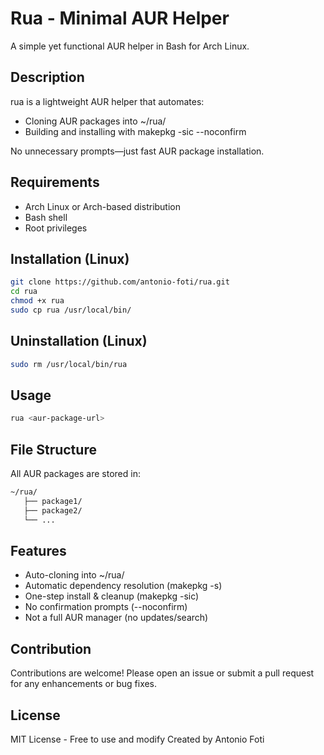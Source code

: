 # Rua - Minimal AUR Helper

A simple yet functional AUR helper in Bash for Arch Linux.

## Description

rua is a lightweight AUR helper that automates:

- Cloning AUR packages into ~/rua/
- Building and installing with makepkg -sic --noconfirm

No unnecessary prompts—just fast AUR package installation.

## Requirements

- Arch Linux or Arch-based distribution
- Bash shell
- Root privileges

## Installation (Linux)
```bash
git clone https://github.com/antonio-foti/rua.git
cd rua
chmod +x rua
sudo cp rua /usr/local/bin/
```

## Uninstallation (Linux)
```bash
sudo rm /usr/local/bin/rua
```

## Usage
```bash
rua <aur-package-url>
```

## File Structure

All AUR packages are stored in:

```bash
~/rua/
   ├── package1/  
   ├── package2/  
   └── ...
```

## Features
- Auto-cloning into ~/rua/
- Automatic dependency resolution (makepkg -s)
- One-step install & cleanup (makepkg -sic)
- No confirmation prompts (--noconfirm)
- Not a full AUR manager (no updates/search)

## Contribution

Contributions are welcome! Please open an issue or submit a pull request for any enhancements or bug fixes.

## License

MIT License - Free to use and modify
Created by Antonio Foti
